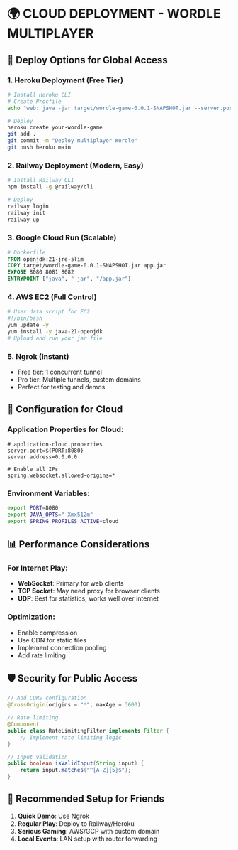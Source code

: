 # 🌍 CLOUD DEPLOYMENT - WORDLE MULTIPLAYER

## 🚀 Deploy Options for Global Access

### 1. **Heroku Deployment** (Free Tier)

```bash
# Install Heroku CLI
# Create Procfile
echo "web: java -jar target/wordle-game-0.0.1-SNAPSHOT.jar --server.port=$PORT" > Procfile

# Deploy
heroku create your-wordle-game
git add .
git commit -m "Deploy multiplayer Wordle"
git push heroku main
```

### 2. **Railway Deployment** (Modern, Easy)

```bash
# Install Railway CLI
npm install -g @railway/cli

# Deploy
railway login
railway init
railway up
```

### 3. **Google Cloud Run** (Scalable)

```dockerfile
# Dockerfile
FROM openjdk:21-jre-slim
COPY target/wordle-game-0.0.1-SNAPSHOT.jar app.jar
EXPOSE 8080 8081 8082
ENTRYPOINT ["java", "-jar", "/app.jar"]
```

### 4. **AWS EC2** (Full Control)

```bash
# User data script for EC2
#!/bin/bash
yum update -y
yum install -y java-21-openjdk
# Upload and run your jar file
```

### 5. **Ngrok (Instant)**
- Free tier: 1 concurrent tunnel
- Pro tier: Multiple tunnels, custom domains
- Perfect for testing and demos

## 🔧 Configuration for Cloud

### Application Properties for Cloud:
```properties
# application-cloud.properties
server.port=${PORT:8080}
server.address=0.0.0.0

# Enable all IPs
spring.websocket.allowed-origins=*
```

### Environment Variables:
```bash
export PORT=8080
export JAVA_OPTS="-Xmx512m"
export SPRING_PROFILES_ACTIVE=cloud
```

## 📊 Performance Considerations

### For Internet Play:
- **WebSocket**: Primary for web clients
- **TCP Socket**: May need proxy for browser clients
- **UDP**: Best for statistics, works well over internet

### Optimization:
- Enable compression
- Use CDN for static files
- Implement connection pooling
- Add rate limiting

## 🛡️ Security for Public Access

```java
// Add CORS configuration
@CrossOrigin(origins = "*", maxAge = 3600)

// Rate limiting
@Component
public class RateLimitingFilter implements Filter {
    // Implement rate limiting logic
}

// Input validation
public boolean isValidInput(String input) {
    return input.matches("^[A-Z]{5}$");
}
```

## 🎯 Recommended Setup for Friends

1. **Quick Demo**: Use Ngrok
2. **Regular Play**: Deploy to Railway/Heroku
3. **Serious Gaming**: AWS/GCP with custom domain
4. **Local Events**: LAN setup with router forwarding
